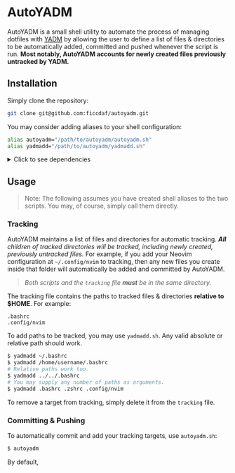 # AutoYADM

AutoYADM is a small shell utility to automate the process of managing dotfiles with [YADM](https://github.com/yadm-dev/yadm) by allowing the user to define a list of files & directories to be automatically added, committed and pushed whenever the script is run. **Most notably, AutoYADM accounts for newly created files previously untracked by YADM.**

## Installation

Simply clone the repository:

```Bash
git clone git@github.com:ficcdaf/autoyadm.git
```

You may consider adding aliases to your shell configuration:

```Bash
alias autoyadm="/path/to/autoyadm/autoyadm.sh"
alias yadmadd="/path/to/autoyadm/yadmadd.sh"
```

<details>
<summary>Click to see dependencies</summary>

- [YADM](https://github.com/yadm-dev/yadm)
- `git`
- Bash/Zsh
- `openssh` (optional)

</details>

## Usage

> Note: The following assumes you have created shell aliases to the two scripts. You may, of course, simply call them directly.

### Tracking

AutoYADM maintains a list of files and directories for automatic tracking. _**All** children of tracked directories will be tracked, including newly created, previously untracked files._ For example, if you add your Neovim configuration at `~/.config/nvim` to tracking, then any new files you create inside that folder will automatically be added and committed by AutoYADM.

> _Both scripts and the `tracking` file **must** be in the same directory._

The tracking file contains the paths to tracked files & directories **relative to $HOME**. For example:

```
.bashrc
.config/nvim
```

To add paths to be tracked, you may use `yadmadd.sh`. Any valid absolute or relative path should work.

```Bash
$ yadmadd ~/.bashrc
$ yadmadd /home/username/.bashrc
# Relative paths work too.
$ yadmadd ../../.bashrc
# You may supply any number of paths as arguments.
$ yadmadd .bashrc .zshrc .config/nvim
```

To remove a target from tracking, simply delete it from the `tracking` file.

### Committing & Pushing

To automatically commit and add your tracking targets, use `autoyadm.sh`:

```Bash
$ autoyadm
```

By default, 
